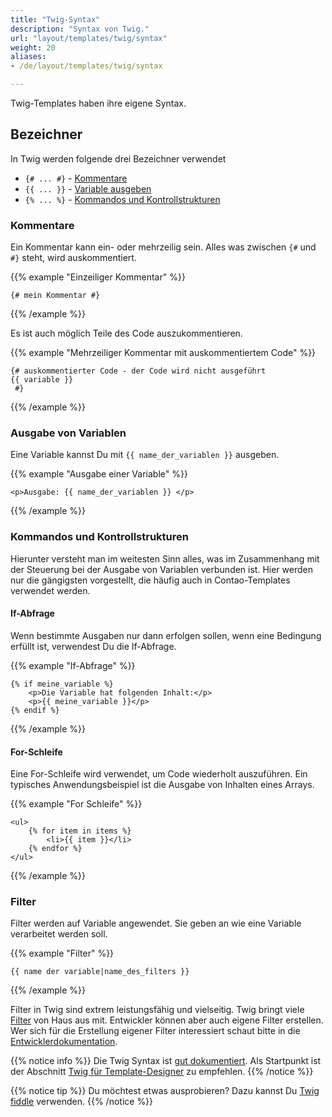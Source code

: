 ```yaml
---
title: "Twig-Syntax"
description: "Syntax von Twig."
url: "layout/templates/twig/syntax"
weight: 20
aliases:
- /de/layout/templates/twig/syntax

---
```


Twig-Templates haben ihre eigene Syntax.

## Bezeichner

In Twig werden folgende drei Bezeichner verwendet
* `{# ... #}` - [Kommentare](#kommentare)
* `{{ ... }}` - [Variable ausgeben](#ausgabe-von-variablen)
* `{% ... %}` - [Kommandos und Kontrollstrukturen](#kommandos-und-kontrollstrukturen)

### Kommentare

Ein Kommentar kann ein- oder mehrzeilig sein. Alles was zwischen `{#` und `#}` steht, wird auskommentiert.<br>

{{% example "Einzeiliger Kommentar" %}}
```twig
{# mein Kommentar #}
```
{{% /example %}}

Es ist auch möglich Teile des Code auszukommentieren.

{{% example "Mehrzeiliger Kommentar mit auskommentiertem Code" %}}
```twig
{# auskommentierter Code - der Code wird nicht ausgeführt
{{ variable }}
 #}
```
{{% /example %}}

### Ausgabe von Variablen

Eine Variable kannst Du mit `{{ name_der_variablen }}` ausgeben.

{{% example "Ausgabe einer Variable" %}}
```twig
<p>Ausgabe: {{ name_der_variablen }} </p>
```
{{% /example %}}

### Kommandos und Kontrollstrukturen
Hierunter versteht man im weitesten Sinn alles, was im Zusammenhang mit der Steuerung bei der Ausgabe von Variablen 
verbunden ist.
Hier werden nur die gängigsten vorgestellt, die häufig auch in Contao-Templates verwendet werden.

#### If-Abfrage

Wenn bestimmte Ausgaben nur dann erfolgen sollen, wenn eine Bedingung erfüllt ist, verwendest Du die If-Abfrage.

{{% example "If-Abfrage" %}}
```twig
{% if meine_variable %}
    <p>Die Variable hat folgenden Inhalt:</p>
    <p>{{ meine_variable }}</p>
{% endif %}
```
{{% /example %}}

#### For-Schleife

Eine For-Schleife wird verwendet, um Code wiederholt auszuführen. Ein typisches Anwendungsbeispiel ist die
Ausgabe von Inhalten eines Arrays.

{{% example "For Schleife" %}}
```twig
<ul>
    {% for item in items %}
        <li>{{ item }}</li>
    {% endfor %}
</ul>
```
{{% /example %}}

### Filter

Filter werden auf Variable angewendet. Sie geben an wie eine Variable verarbeitet werden soll.

{{% example "Filter" %}}
```twig
{{ name der variable|name_des_filters }}
```
{{% /example %}}

Filter in Twig sind extrem leistungsfähig und vielseitig. Twig bringt viele
[Filter](https://twig.symfony.com/doc/3.x/filters/index.html) von Haus aus mit. Entwickler können aber auch eigene 
Filter erstellen.<br>
Wer sich für die Erstellung eigener Filter interessiert schaut bitte in die
[Entwicklerdokumentation](https://docs.contao.org/dev/framework/templates/getting-started/#extending-twig).

{{% notice info %}}
Die Twig Syntax ist [gut dokumentiert](https://twig.symfony.com/doc/3.x/). Als Startpunkt ist der
Abschnitt [Twig für Template-Designer](https://twig.symfony.com/doc/3.x/templates.html) zu empfehlen.
{{% /notice %}}

{{% notice tip %}}
Du möchtest etwas ausprobieren? Dazu kannst Du [Twig fiddle](https://twigfiddle.com/) verwenden.
{{% /notice %}}
